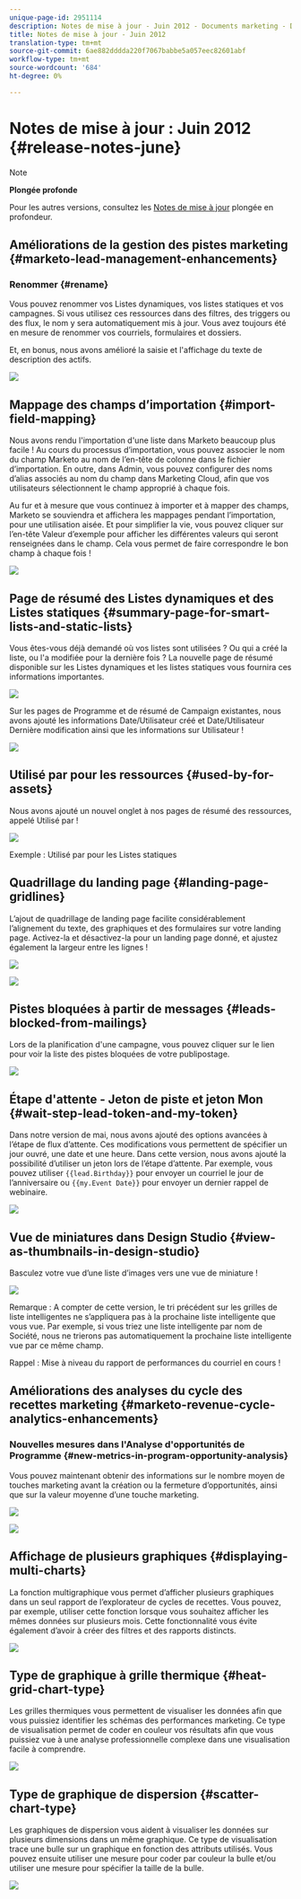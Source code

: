 ```yaml
---
unique-page-id: 2951114
description: Notes de mise à jour - Juin 2012 - Documents marketing - Documentation du produit
title: Notes de mise à jour - Juin 2012
translation-type: tm+mt
source-git-commit: 6ae882dddda220f7067babbe5a057eec82601abf
workflow-type: tm+mt
source-wordcount: '684'
ht-degree: 0%

---
```



# Notes de mise à jour : Juin 2012 {#release-notes-june}

>[!NOTE]
>
>**Plongée profonde**
>
>Pour les autres versions, consultez les [Notes de mise à jour](https://docs.marketo.com/display/docs/release+notes) plongée en profondeur.

## Améliorations de la gestion des pistes marketing {#marketo-lead-management-enhancements}

### Renommer {#rename}

Vous pouvez renommer vos Listes dynamiques, vos listes statiques et vos campagnes. Si vous utilisez ces ressources dans des filtres, des triggers ou des flux, le nom y sera automatiquement mis à jour. Vous avez toujours été en mesure de renommer vos courriels, formulaires et dossiers.

Et, en bonus, nous avons amélioré la saisie et l&#39;affichage du texte de description des actifs.

![](assets/image2014-9-23-10-3a23-3a10.png)

## Mappage des champs d’importation {#import-field-mapping}

Nous avons rendu l&#39;importation d&#39;une liste dans Marketo beaucoup plus facile ! Au cours du processus d’importation, vous pouvez associer le nom du champ Marketo au nom de l’en-tête de colonne dans le fichier d’importation. En outre, dans Admin, vous pouvez configurer des noms d’alias associés au nom du champ dans Marketing Cloud, afin que vos utilisateurs sélectionnent le champ approprié à chaque fois.

Au fur et à mesure que vous continuez à importer et à mapper des champs, Marketo se souviendra et affichera les mappages pendant l’importation, pour une utilisation aisée. Et pour simplifier la vie, vous pouvez cliquer sur l’en-tête Valeur d’exemple pour afficher les différentes valeurs qui seront renseignées dans le champ. Cela vous permet de faire correspondre le bon champ à chaque fois !

![](assets/image2014-9-23-10-3a23-3a27.png)

## Page de résumé des Listes dynamiques et des Listes statiques {#summary-page-for-smart-lists-and-static-lists}

Vous êtes-vous déjà demandé où vos listes sont utilisées ? Ou qui a créé la liste, ou l&#39;a modifiée pour la dernière fois ? La nouvelle page de résumé disponible sur les Listes dynamiques et les listes statiques vous fournira ces informations importantes.

![](assets/image2014-9-23-10-3a23-3a40.png)

Sur les pages de Programme et de résumé de Campaign existantes, nous avons ajouté les informations Date/Utilisateur créé et Date/Utilisateur Dernière modification ainsi que les informations sur Utilisateur !

![](assets/image2014-9-23-10-3a23-3a54.png)

## Utilisé par pour les ressources {#used-by-for-assets}

Nous avons ajouté un nouvel onglet à nos pages de résumé des ressources, appelé Utilisé par !

![](assets/image2014-9-23-10-3a24-3a5.png)

Exemple : Utilisé par pour les Listes statiques

## Quadrillage du landing page {#landing-page-gridlines}

L’ajout de quadrillage de landing page facilite considérablement l’alignement du texte, des graphiques et des formulaires sur votre landing page. Activez-la et désactivez-la pour un landing page donné, et ajustez également la largeur entre les lignes !

![](assets/image2014-9-23-10-3a24-3a19.png)

![](assets/image2014-9-23-10-3a24-3a33.png)

## Pistes bloquées à partir de messages {#leads-blocked-from-mailings}

Lors de la planification d&#39;une campagne, vous pouvez cliquer sur le lien pour voir la liste des pistes bloquées de votre publipostage.

![](assets/image2014-9-23-10-3a24-3a51.png)

## Étape d&#39;attente - Jeton de piste et jeton Mon {#wait-step-lead-token-and-my-token}

Dans notre version de mai, nous avons ajouté des options avancées à l’étape de flux d’attente. Ces modifications vous permettent de spécifier un jour ouvré, une date et une heure. Dans cette version, nous avons ajouté la possibilité d’utiliser un jeton lors de l’étape d’attente. Par exemple, vous pouvez utiliser `{{lead.Birthday}}` pour envoyer un courriel le jour de l’anniversaire ou `{{my.Event Date}}` pour envoyer un dernier rappel de webinaire.

![](assets/image2014-9-23-10-3a25-3a57.png)

## Vue de miniatures dans Design Studio {#view-as-thumbnails-in-design-studio}

Basculez votre vue d’une liste d’images vers une vue de miniature !

![](assets/image2014-9-23-10-3a26-3a13.png)

Remarque : A compter de cette version, le tri précédent sur les grilles de liste intelligentes ne s’appliquera pas à la prochaine liste intelligente que vous vue. Par exemple, si vous triez une liste intelligente par nom de Société, nous ne trierons pas automatiquement la prochaine liste intelligente vue par ce même champ.

Rappel : Mise à niveau du rapport de performances du courriel en cours !

## Améliorations des analyses du cycle des recettes marketing {#marketo-revenue-cycle-analytics-enhancements}

### Nouvelles mesures dans l&#39;Analyse d&#39;opportunités de Programme {#new-metrics-in-program-opportunity-analysis}

Vous pouvez maintenant obtenir des informations sur le nombre moyen de touches marketing avant la création ou la fermeture d’opportunités, ainsi que sur la valeur moyenne d’une touche marketing.

![](assets/image2014-9-23-10-3a26-3a30.png)

![](assets/image2014-9-23-10-3a26-3a41.png)

## Affichage de plusieurs graphiques {#displaying-multi-charts}

La fonction multigraphique vous permet d’afficher plusieurs graphiques dans un seul rapport de l’explorateur de cycles de recettes. Vous pouvez, par exemple, utiliser cette fonction lorsque vous souhaitez afficher les mêmes données sur plusieurs mois. Cette fonctionnalité vous évite également d’avoir à créer des filtres et des rapports distincts.

![](assets/image2014-9-23-10-3a27-3a41.png)

## Type de graphique à grille thermique {#heat-grid-chart-type}

Les grilles thermiques vous permettent de visualiser les données afin que vous puissiez identifier les schémas des performances marketing. Ce type de visualisation permet de coder en couleur vos résultats afin que vous puissiez vue à une analyse professionnelle complexe dans une visualisation facile à comprendre.

![](assets/image2014-9-23-10-3a28-3a21.png)

## Type de graphique de dispersion {#scatter-chart-type}

Les graphiques de dispersion vous aident à visualiser les données sur plusieurs dimensions dans un même graphique. Ce type de visualisation trace une bulle sur un graphique en fonction des attributs utilisés. Vous pouvez ensuite utiliser une mesure pour coder par couleur la bulle et/ou utiliser une mesure pour spécifier la taille de la bulle.

![](assets/image2014-9-23-10-3a29-3a7.png)
